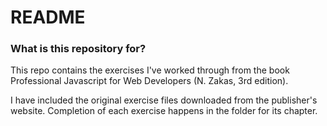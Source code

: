 # README #

### What is this repository for? ###

This repo contains the exercises I've worked through from the book Professional Javascript for Web Developers (N. Zakas, 3rd edition).

I have included the original exercise files downloaded from the publisher's website. Completion of each exercise happens in the folder for its chapter.